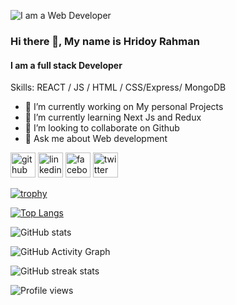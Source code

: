 ![I am a Web Developer](https://i.ibb.co/TgcmgSh/banner.png)
### Hi there 👋, My name is Hridoy Rahman
#### I am a full stack Developer


Skills:   REACT / JS / HTML / CSS/Express/ MongoDB

- 🔭 I’m currently working on My personal Projects 
- 🌱 I’m currently learning Next Js and Redux 
- 👯 I’m looking to collaborate on Github 
- 💬 Ask me about Web development 


[<img src='https://cdn.jsdelivr.net/npm/simple-icons@3.0.1/icons/github.svg' alt='github' height='40'>](https://github.com/Hridoy-Rahman)  [<img src='https://cdn.jsdelivr.net/npm/simple-icons@3.0.1/icons/linkedin.svg' alt='linkedin' height='40'>](https://www.linkedin.com/in/hridoy-rahman-ba67aa21a/)  [<img src='https://cdn.jsdelivr.net/npm/simple-icons@3.0.1/icons/facebook.svg' alt='facebook' height='40'>](https://www.facebook.com/rakib.hridoy.5832)  [<img src='https://cdn.jsdelivr.net/npm/simple-icons@3.0.1/icons/twitter.svg' alt='twitter' height='40'>](https://twitter.com/RakibHridoy12)  

[![trophy](https://github-profile-trophy.vercel.app/?username=Hridoy-Rahman)](https://github.com/ryo-ma/github-profile-trophy)

[![Top Langs](https://github-readme-stats.vercel.app/api/top-langs/?username=Hridoy-Rahman)](https://github.com/anuraghazra/github-readme-stats)

![GitHub stats](https://github-readme-stats.vercel.app/api?username=Hridoy-Rahman&show_icons=true&count_private=true)  

![GitHub Activity Graph](https://activity-graph.herokuapp.com/graph?username=Hridoy-Rahman)  

![GitHub streak stats](https://streak-stats.demolab.com/?user=Hridoy-Rahman)  

![Profile views](https://gpvc.arturio.dev/Hridoy-Rahman)  
